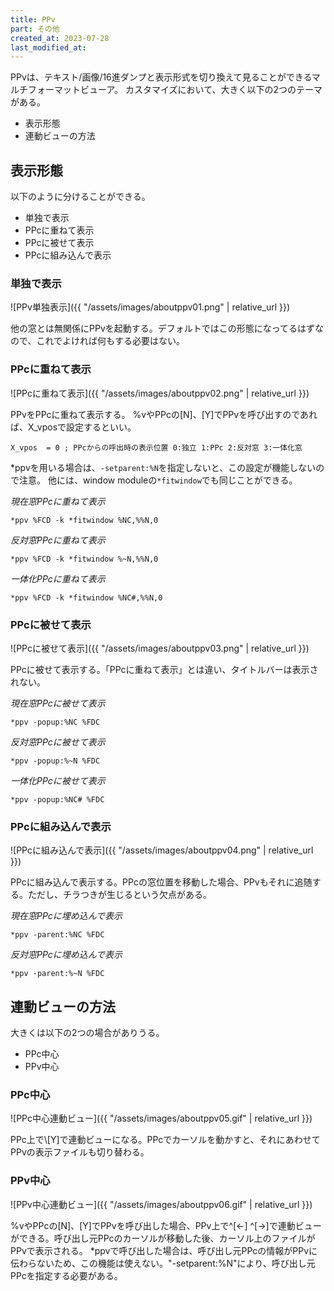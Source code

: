 ```yaml
---
title: PPv
part: その他
created_at: 2023-07-28
last_modified_at: 
---
```


PPvは、テキスト/画像/16進ダンプと表示形式を切り換えて見ることができるマルチフォーマットビューア。
カスタマイズにおいて、大きく以下の2つのテーマがある。

- 表示形態
- 連動ビューの方法

## 表示形態

以下のように分けることができる。

- 単独で表示
- PPcに重ねて表示
- PPcに被せて表示
- PPcに組み込んで表示

### 単独で表示

![PPv単独表示]({{ "/assets/images/aboutppv01.png" | relative_url }})

他の窓とは無関係にPPvを起動する。デフォルトではこの形態になってるはずなので、これでよければ何もする必要はない。

### PPcに重ねて表示

![PPcに重ねて表示]({{ "/assets/images/aboutppv02.png" | relative_url }})

PPvをPPcに重ねて表示する。
%vやPPcの[N]、[Y]でPPvを呼び出すのであれば、X_vposで設定するといい。

```text
X_vpos	= 0	; PPcからの呼出時の表示位置 0:独立 1:PPc 2:反対窓 3:一体化窓
```

*ppvを用いる場合は、`-setparent:%N`を指定しないと、この設定が機能しないので注意。
他には、window moduleの`*fitwindow`でも同じことができる。

_現在窓PPcに重ねて表示_
```text
*ppv %FCD -k *fitwindow %NC,%%N,0
```

_反対窓PPcに重ねて表示_
```text
*ppv %FCD -k *fitwindow %~N,%%N,0
```

_一体化PPcに重ねて表示_
```text
*ppv %FCD -k *fitwindow %NC#,%%N,0
```

### PPcに被せて表示

![PPcに被せて表示]({{ "/assets/images/aboutppv03.png" | relative_url }})

PPcに被せて表示する。「PPcに重ねて表示」とは違い、タイトルバーは表示されない。

_現在窓PPcに被せて表示_
```text
*ppv -popup:%NC %FDC
```

_反対窓PPcに被せて表示_
```text
*ppv -popup:%~N %FDC
```

_一体化PPcに被せて表示_
```text
*ppv -popup:%NC# %FDC
```

### PPcに組み込んで表示

![PPcに組み込んで表示]({{ "/assets/images/aboutppv04.png" | relative_url }})

PPcに組み込んで表示する。PPcの窓位置を移動した場合、PPvもそれに追随する。ただし、チラつきが生じるという欠点がある。

_現在窓PPcに埋め込んで表示_
```text
*ppv -parent:%NC %FDC
```

_反対窓PPcに埋め込んで表示_
```text
*ppv -parent:%~N %FDC
```

## 連動ビューの方法

大きくは以下の2つの場合がありうる。

- PPc中心
- PPv中心

### PPc中心

![PPc中心連動ビュー]({{ "/assets/images/aboutppv05.gif" | relative_url }})

PPc上で\\[Y]で連動ビューになる。PPcでカーソルを動かすと、それにあわせてPPvの表示ファイルも切り替わる。

### PPv中心

![PPv中心連動ビュー]({{ "/assets/images/aboutppv06.gif" | relative_url }})

%vやPPcの[N]、[Y]でPPvを呼び出した場合、PPv上で^[←] ^[→]で連動ビューができる。呼び出し元PPcのカーソルが移動した後、カーソル上のファイルがPPvで表示される。
*ppvで呼び出した場合は、呼び出し元PPcの情報がPPvに伝わらないため、この機能は使えない。"-setparent:%N"により、呼び出し元PPcを指定する必要がある。
